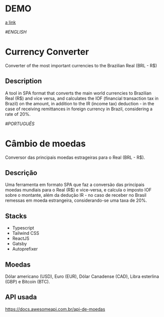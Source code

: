 # DEMO
[a link](https://fssonca-money.netlify.app)

*#ENGLISH*

# Currency Converter
Converter of the most important currencies to the Brazilian Real (BRL - R$)

## Description 
A tool in SPA format that converts the main world currencies to Brazilian Real (R$) and vice versa, and calculates the IOF (financial transaction tax in Brazil) on the amount, in addition to the IR (income tax) deduction - in the case of receiving remittances in foreign currency in Brazil, considering a rate of 20%.

*#PORTUGUÊS*
# Câmbio de moedas
Conversor das principais moedas estrageiras para o Real (BRL - R$).

## Descrição
Uma ferramenta em formato SPA que faz a conversão das principais moedas mundiais para o Real (R$) e vice-versa, e calcula o imposto IOF sobre o montante, além da dedução IR - no caso de receber no Brasil remessas em moeda estrangeira, considerando-se uma taxa de 20%.

## Stacks
* Typescript
* Tailwind CSS
* ReactJS
* Gatsby
* Autoprefixer

## Moedas
Dólar americano (USD), Euro (EUR), Dólar Canadense (CAD), Libra esterlina (GBP) e Bitcoin (BTC).

## API usada
https://docs.awesomeapi.com.br/api-de-moedas
